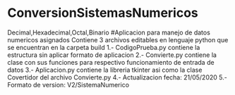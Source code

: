 # ConversionSistemasNumericos
Decimal,Hexadecimal,Octal,Binario
#Aplicacion para manejo de datos numericos asignados
Contiene 3 archivos editables en lenguaje python que se encuentran en la carpeta build
      1.- CodigoPrueba.py contiene la estructura sin aplicar formato de aplicacion
      2.- Convierte.py contiene la clase con sus funciones para respectivo funcionamiento de entrada de datos 
      3.- Aplicacion.py contiene la libreria tkinter asi como la clase Covertidor del archivo Convierte.py
      4.- Actualizacion fecha: 21/05/2020
      5.- Formato de version: V2/SistemaNumerico

